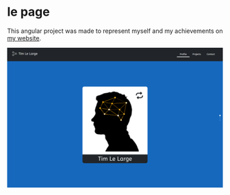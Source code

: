# le page

This angular project was made to represent myself and my achievements on [my website](https://lelar.ge).

![lelar.ge](represent.png)
